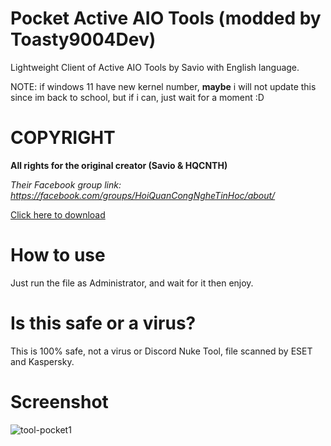 # Pocket Active AIO Tools (modded by Toasty9004Dev)

Lightweight Client of Active AIO Tools by Savio with English language.

NOTE: if windows 11 have new kernel number, **maybe** i will not update this since im back to school, but if i can, just wait for a moment :D

# COPYRIGHT

**All rights for the original creator (Savio & HQCNTH)**

*Their Facebook group link: https://facebook.com/groups/HoiQuanCongNgheTinHoc/about/*

[Click here to download](https://github.com/Toasty9004Dev/PocketActiveAIOTools/releases/download/1.0-light/PocketActiveAIOTools.cmd)

# How to use

Just run the file as Administrator, and wait for it then enjoy.

# Is this safe or a virus?

This is 100% safe, not a virus or Discord Nuke Tool, file scanned by ESET and Kaspersky.

# Screenshot

![tool-pocket1](https://cdn.discordapp.com/attachments/953969089179701268/959997286333698048/unknown.png)
